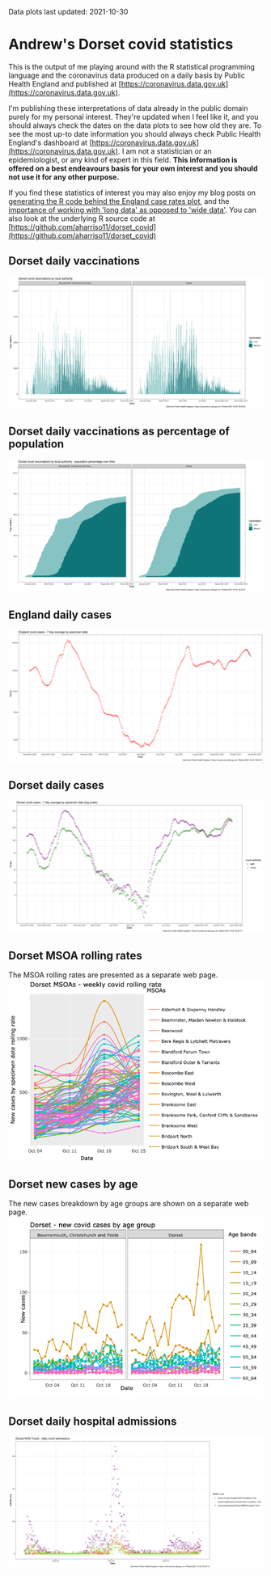 Data plots last updated: 2021-10-30

# Andrew's Dorset covid statistics

This is the output of me playing around with the R statistical programming language and the coronavirus data produced on a daily basis by Public Health England and published at [https://coronavirus.data.gov.uk](https://coronavirus.data.gov.uk).

I'm publishing these interpretations of data already in the public domain purely for my personal interest. They're updated when I feel like it, and you should always check the dates on the data plots to see how old they are. To see the most up-to date information you should always check Public Health England's dashboard at [https://coronavirus.data.gov.uk](https://coronavirus.data.gov.uk). I am not a statistician or an epidemiologist, or any kind of expert in this field. **This information is offered on a best endeavours basis for your own interest and you should not use it for any other purpose.**

If you find these statistics of interest you may also enjoy my blog posts on [generating the R code behind the England case rates plot](https://www.ajharrison.org.uk/2021/05/03/interpreting-covid-case-rates-with-r/), and the [importance of working with 'long data' as opposed to 'wide data'](https://www.ajharrison.org.uk/2021/05/22/converting-wide-data-into-long-with-r/). You can also look at the underlying R source code at [https://github.com/aharriso11/dorset_covid](https://github.com/aharriso11/dorset_covid)

## Dorset daily vaccinations
[![Dorset daily vaccinations](daily_dorset_vaccinations.png)](daily_dorset_vaccinations.png?raw=true)

## Dorset daily vaccinations as percentage of population
[![Dorset daily vaccinations as percentage of population](daily_dorset_vaccs_percentage.png)](daily_dorset_vaccs_percentage.png?raw=true)

## England daily cases
[![England daily cases](daily_england_cases.png)](daily_england_cases.png?raw=true)

## Dorset daily cases
[![Dorset daily cases](daily_dorset_cases.png)](daily_dorset_cases.png?raw=true)

## Dorset MSOA rolling rates
The MSOA rolling rates are presented as a separate web page.
[![Dorset MSOA rolling rates](dorset_msoa_cases.png)](msoa_cases.html)

## Dorset new cases by age
The new cases breakdown by age groups are shown on a separate web page.
[![Dorset new cases by age](dorset_age_cases.png)](age_cases.html)

## Dorset daily hospital admissions
[![Dorset daily admissions](daily_dorset_admissions.png)](daily_dorset_admissions.png?raw=true)
